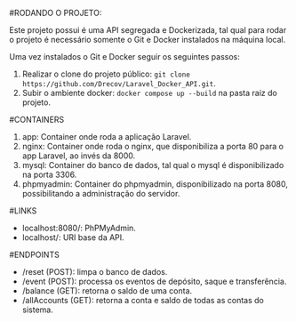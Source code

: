 #RODANDO O PROJETO:

Este projeto possui é uma API segregada e Dockerizada, tal qual para rodar o projeto é necessário somente o Git e Docker instalados na máquina local.

Uma vez instalados o Git e Docker seguir os seguintes passos:
1. Realizar o clone do projeto público: `git clone https://github.com/Drecov/Laravel_Docker_API.git`.
2. Subir o ambiente docker: `docker compose up --build` na pasta raiz do projeto.

#CONTAINERS
1. app: Container onde roda a aplicação Laravel.
2. nginx: Container onde roda o nginx, que disponibiliza a porta 80 para o app Laravel, ao invés da 8000.
3. mysql: Container do banco de dados, tal qual o mysql é disponibilizado na porta 3306.
4. phpmyadmin: Container do phpmyadmin, disponibilizado na porta 8080, possibilitando a administração do servidor.

#LINKS
- localhost:8080/: PhPMyAdmin.
- localhost/: URI base da API.

#ENDPOINTS
- /reset (POST): limpa o banco de dados.
- /event (POST): processa os eventos de depósito, saque e transferência.
- /balance (GET): retorna o saldo de uma conta.
- /allAccounts (GET): retorna a conta e saldo de todas as contas do sistema.